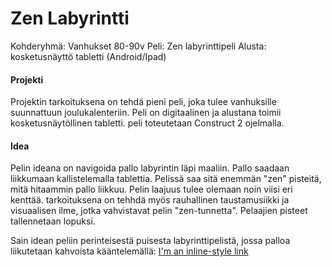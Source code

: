 # Zen Labyrintti

Kohderyhmä: Vanhukset 80-90v
Peli: Zen labyrinttipeli
Alusta: kosketusnäyttö tabletti (Android/Ipad)

#### Projekti

Projektin tarkoituksena on tehdä pieni peli, joka tulee vanhuksille suunnattuun joulukalenteriin. Peli on digitaalinen ja alustana toimii kosketusnäytöllinen tabletti. peli toteutetaan Construct 2 ojelmalla.  

#### Idea

Pelin ideana on navigoida pallo labyrintin läpi maaliin. Pallo saadaan liikkumaan kallistelemalla tablettia.
Pelissä saa sitä enemmän "zen" pisteitä, mitä hitaammin pallo liikkuu. Pelin laajuus tulee olemaan noin viisi eri kenttää. 
tarkoituksena on tehhdä myös rauhallinen taustamusiikki ja visuaalisen ilme, jotka vahvistavat pelin "zen-tunnetta". Pelaajien pisteet tallennetaan lopuksi. 

Sain idean peliin perinteisestä puisesta labyrinttipelistä, jossa palloa liikutetaan kahvoista kääntelemällä:
[I'm an inline-style link](https://www.wowtasticuk.com/media/catalog/product/cache/1/image/650x/040ec09b1e35df139433887a97daa66f/D/R/DRW9737_1.jpg)

